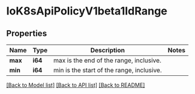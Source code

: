 # IoK8sApiPolicyV1beta1IdRange

## Properties
Name | Type | Description | Notes
------------ | ------------- | ------------- | -------------
**max** | **i64** | max is the end of the range, inclusive. | 
**min** | **i64** | min is the start of the range, inclusive. | 

[[Back to Model list]](../README.md#documentation-for-models) [[Back to API list]](../README.md#documentation-for-api-endpoints) [[Back to README]](../README.md)


